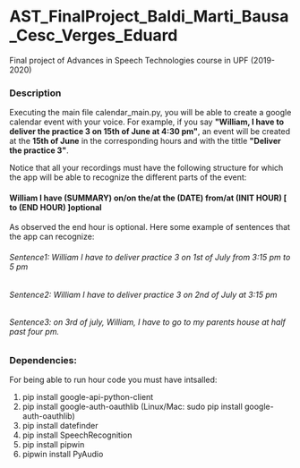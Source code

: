 # AST_FinalProject_Baldi_Marti_Bausa_Cesc_Verges_Eduard
Final project of Advances in Speech Technologies course in UPF (2019-2020)
### Description
Executing the main file calendar_main.py, you will be able to create a google calendar event with your voice.
For example, if you say **"William, I have to deliver the practice 3 on 15th of June at 4:30 pm"**, an event will be created at the **15th of June** in the corresponding hours and with the tittle **"Deliver the practice 3"**.
 
Notice that all your recordings must have the following structure for which the app will be able to recognize the different parts of the event:
#### **William I have (SUMMARY) on/on the/at the (DATE) from/at (INIT HOUR) [ to (END HOUR) ]optional**

As observed the end hour is optional. Here some example of sentences that the app can recognize:
###### Sentence1: William I have to deliver practice 3 on 1st of July from 3:15 pm to 5 pm
###### Sentence2: William I have to deliver practice 3 on 2nd of July at 3:15 pm
###### Sentence3: on 3rd of july, William, I have to go to my parents house at half past four pm.
### Dependencies:
For being able to run hour code you must have intsalled:
1. pip install google-api-python-client 
2. pip install google-auth-oauthlib (Linux/Mac: sudo pip install google-auth-oauthlib)
3. pip install datefinder 
4. pip install SpeechRecognition
5. pip install pipwin
6. pipwin install PyAudio
